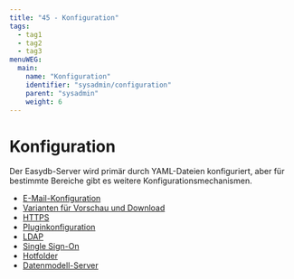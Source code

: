 ```yaml
---
title: "45 - Konfiguration"
tags:
  - tag1
  - tag2
  - tag3
menuWEG:
  main:
    name: "Konfiguration"
    identifier: "sysadmin/configuration"
    parent: "sysadmin"
    weight: 6
---
```

# Konfiguration

Der Easydb-Server wird primär durch YAML-Dateien konfiguriert, aber für bestimmte Bereiche gibt es weitere Konfigurationsmechanismen.

- [E-Mail-Konfiguration](/en/sysadmin/configuration/easydb-server.yml/email/)
- [Varianten für Vorschau und Download](/en/sysadmin/configuration/easydb-server.yml/versions)
- [HTTPS](/en/sysadmin/configuration/apache2)
- [Pluginkonfiguration](/en/sysadmin/configuration/easydb-server.yml/plugins/)
- [LDAP](/en/sysadmin/configuration/easydb-server.yml/plugins/ldap/)
- [Single Sign-On](/en/sysadmin/configuration/easydb-server.yml/plugins/sso)
- [Hotfolder](/en/sysadmin/configuration/easydb-server.yml/plugins/hotfolder/)
- [Datenmodell-Server](/en/webfrontend/administration/datamodel/#objectstore)


[not ready]: # "- [EAS-Konfiguration](/de/sysadmin/configuration/eas)"

